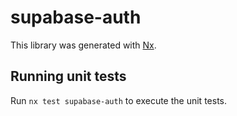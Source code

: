 # supabase-auth

This library was generated with [Nx](https://nx.dev).

## Running unit tests

Run `nx test supabase-auth` to execute the unit tests.
